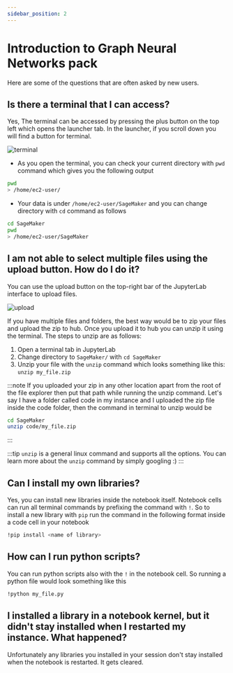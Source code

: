 ```yaml
---
sidebar_position: 2
---
```


# Introduction to Graph Neural Networks pack

Here are some of the questions that are often asked by new users.

## Is there a terminal that I can access?

Yes, The terminal can be accessed by pressing the plus button on the top left which opens the launcher tab. In the launcher, if you scroll down you will find a button for terminal.

![terminal](/img/terminal.jpg)

- As you open the terminal, you can check your current directory with `pwd` command which gives you the following output

```bash
pwd
> /home/ec2-user/
```

- Your data is under `/home/ec2-user/SageMaker` and you can change directory with `cd` command as follows

```bash
cd SageMaker
pwd
> /home/ec2-user/SageMaker
```

## I am not able to select multiple files using the upload button. How do I do it?

You can use the upload button on the top-right bar of the JupyterLab interface to upload files.

![upload](/img/upload.jpg)

If you have multiple files and folders, the best way would be to zip your files and upload the zip to hub. Once you upload it to hub you can unzip it using the terminal. The steps to unzip are as follows:

1. Open a terminal tab in JupyterLab
2. Change directory to `SageMaker/` with `cd SageMaker`
3. Unzip your file with the `unzip` command which looks something like this: `unzip my_file.zip`

:::note
If you uploaded your zip in any other location apart from the root of the file explorer then put that path while running the unzip command. Let's say I have a folder called code in my instance and I uploaded the zip file inside the code folder, then the command in terminal to unzip would be

```bash
cd SageMaker
unzip code/my_file.zip
```

:::

:::tip
`unzip` is a general linux command and supports all the options. You can learn more about the `unzip` command by simply googling :)
:::

## Can I install my own libraries?

Yes, you can install new libraries inside the notebook itself. Notebook cells can run all terminal commands by prefixing the command with `!`. So to install a new library with `pip` run the command in the following format inside a code cell in your notebook

```bash
!pip install <name of library>
```

## How can I run python scripts?

You can run python scripts also with the `!` in the notebook cell. So running a python file would look something like this

```bash
!python my_file.py
```

## I installed a library in a notebook kernel, but it didn't stay installed when I restarted my instance. What happened?

Unfortunately any libraries you installed in your session don't stay installed when the notebook is restarted. It gets cleared.
